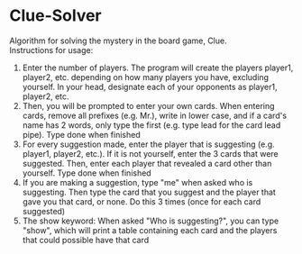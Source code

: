 # Clue-Solver
Algorithm for solving the mystery in the board game, Clue.  
Instructions for usage:  
1. Enter the number of players. The program will create the players player1, player2, etc. depending on how many players you have, excluding yourself. In your head, designate each of your opponents as player1, player2, etc.
1. Then, you will be prompted to enter your own cards. When entering cards, remove all prefixes (e.g. Mr.), write in lower case, and if a card's name has 2 words, only type the first (e.g. type lead for the card lead pipe). Type done when finished
1. For every suggestion made, enter the player that is suggesting (e.g. player1, player2, etc.). If it is not yourself, enter the 3 cards that were suggested. Then, enter each player that revealed a card other than yourself. Type done when finished
1. If you are making a suggestion, type "me" when asked who is suggesting. Then type the card that you suggest and the player that gave you that card, or none. Do this 3 times (once for each card suggested)
1. The show keyword: When asked "Who is suggesting?", you can type "show", which will print a table containing each card and the players that could possible have that card
